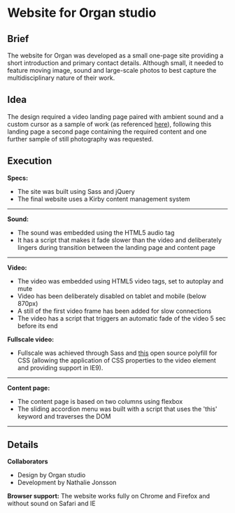 # Website for Organ studio 

## Brief 
The website for Organ was developed as a small one-page site providing a short introduction and primary contact details. Although small, it needed to feature moving image, sound and large-scale photos to best capture the multidisciplinary nature of their work.

## Idea 
The design required a video landing page paired with ambient sound and a custom cursor as a sample of work (as referenced [here](http://n-o-o-n.co.uk)), following this landing page a second page containing the required content and one further sample of still photography was requested. 

## Execution
**Specs:** 
- The site was built using Sass and jQuery
- The final website uses a Kirby content management system

---
**Sound:**
- The sound was embedded using the HTML5 audio tag
- It has a script that makes it fade slower than the video and deliberately lingers during transition between the landing page and content page 

---
**Video:** 
- The video was embedded using HTML5 video tags, set to autoplay and mute
- Video has been deliberately disabled on tablet and mobile (below 870px) 
- A still of the first video frame has been added for slow connections
- The video has a script that triggers an automatic fade of the video 5 sec before its end

**Fullscale video:** 
- Fullscale was achieved through Sass and [this](https://github.com/TricomB2B/object-fit-videos) open source polyfill for CSS (allowing the application of CSS properties to the video element and providing support in IE9).

---

**Content page:** 
- The content page is based on two columns using flexbox
- The sliding accordion menu was built with a script that uses the 'this' keyword and traverses the DOM

---

## Details 

**Collaborators**
- Design by Organ studio 
- Development by Nathalie Jonsson

**Browser support:** The website works fully on Chrome and Firefox and without sound on Safari and IE 



